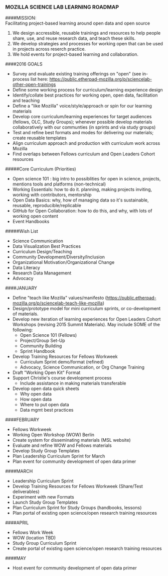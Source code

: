 ### MOZILLA SCIENCE LAB LEARNING ROADMAP

####MISSION:  
Facilitating project-based learning around open data and open source  
1. We design accressible, reusable trainings and resources to help people share, use, and reuse research data, and teach these skills.  
2. We develop strategies and processes for working open that can be used in projects across reserch practice.  
3. We hold events for project-based learning and collaboration.

####2016 GOALS
* Survey and evaluate existing training offerings on "open" (see in-process list here: <https://public.etherpad-mozilla.org/p/sciencelab-other-open-trainings>
* Define some working process for curriculum/learning experience design
* Identify/collate best practices for working open, open data, facilitation and teaching
* Define a "like Mozilla" voice/style/approach or spin for our learning materials
* Develop core curriculum/learning experiences for target audiences (fellows, OLC, Study Groups); whenever possible develop materials collaboratively with our communties (in sprints and via study groups)
* Test and refine best formats and modes for delivering our materials; create reusable templates
* Align curriculum approach and production with curriculum work across Mozilla
* Find overlaps between Fellows curriculum and Open Leaders Cohort resources

#####Core Curriculum (Priorities)
* Open science 101 : big intro to possiblities for open in science, projects, mentions tools and platforms (non-technical)
* Working Essentials: how to do it. planning, making projects inviting, working with contributors, mentorship
* Open Data Basics: why, how of managing data so it's sustainable, reusable, reproducible/replicable
* GitHub for Open Collaboration: how to do this, and why, with lots of working open content 
* Event Handbooks

#####Wish List
* Science Communication
* Data Visualization Best Practices
* Curriculum Design/Teaching
* Community Development/Diversity/Inclusion
* Organizational Motivation/Organizational Change
* Data Literacy
* Research Data Management
* Advocacy

####JANUARY
* Define "teach like Mozilla" values/manifesto (https://public.etherpad-mozilla.org/p/sciencelab-teach-like-mozilla)
* Design/prototype model for mini curriculum sprints, or co-development of materials.
* Develop new iteration of learning experiences for Open Leaders Cohort Workshops (revising 2015 Summit Materials). May include SOME of the following: 
  * Open Science 101 (Fellows)
  * Project/Group Set-Up
  * Community Building
  * Sprint Handbook
* Develop Training Resources for Fellows Workweek
  * Curriculum Sprint demo/format (refined)
  * Advocacy, Science Communication, or Org Change Training
* Draft "Working Open Kit" Format
* Support Christie's course development process
  * Include assistance in making materials transferable
* Develop open data quick sheets 
  * Why open data
  * How open data
  * Where to put open data
  * Data mgmt best practices
  
####FEBRUARY
* Fellows Workweek
* Working Open Workshop (WOW) Berlin
* Create system for disseminating materials (MSL website)
* Evaluate and refine WOW and Fellows materials
* Develop Study Group Templates
* Plan Leadership Curriculum Sprint for March
* Plan event for community development of open data primer

####MARCH
* Leadership Curriculum Sprint
* Develop Training Resources for Fellows Workweek (Share/Test deliverables)
* Experiment with new Formats
* Launch Study Group Templates
* Plan Curriculum Sprint for Study Groups (handbooks, lessons)
* Plan portal of existing open science/open research training resources

####APRIL
* Fellows Work Week
* WOW (location TBD)
* Study Group Curriculum Sprint
* Create portal of existing open science/open research training resources

####MAY
* Host event for community development of open data primer

